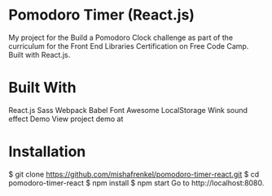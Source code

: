 # Pomodoro Timer (React.js)

My project for the Build a Pomodoro Clock challenge as part of the curriculum for the Front End Libraries Certification on Free Code Camp. Built with React.js.

# Built With
React.js
Sass
Webpack
Babel
Font Awesome
LocalStorage
Wink sound effect
Demo
View project demo at

# Installation
$ git clone https://github.com/mishafrenkel/pomodoro-timer-react.git
$ cd pomodoro-timer-react
$ npm install
$ npm start
Go to http://localhost:8080.